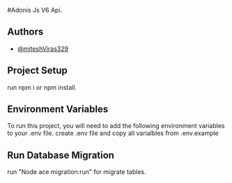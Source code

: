 #Adonis Js V6 Api.

## Authors
- [@miteshViras329](https://www.github.com/miteshViras329)

## Project Setup 
run npm i or npm install.

## Environment Variables

To run this project, you will need to add the following environment variables to your .env file.
create .env file and copy all varialbles from .env.example

## Run Database Migration

run "Node ace migration:run" for migrate tables.



